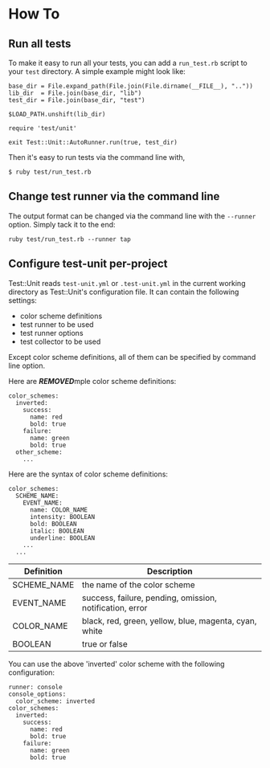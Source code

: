 # How To

## Run all tests

To make it easy to run all your tests, you can add a `run_test.rb` script
to your `test` directory. A simple example might look like:

    base_dir = File.expand_path(File.join(File.dirname(__FILE__), ".."))
    lib_dir  = File.join(base_dir, "lib")
    test_dir = File.join(base_dir, "test")

    $LOAD_PATH.unshift(lib_dir)

    require 'test/unit'

    exit Test::Unit::AutoRunner.run(true, test_dir)

Then it's easy to run tests via the command line with,

    $ ruby test/run_test.rb

## Change test runner via the command line

The output format can be changed via the command line with
the `--runner` option. Simply tack it to the end:

    ruby test/run_test.rb --runner tap


## Configure test-unit per-project

Test::Unit reads `test-unit.yml` or `.test-unit.yml` in the current working
directory as Test::Unit's configuration file. It can contain the following
settings:

* color scheme definitions
* test runner to be used
* test runner options
* test collector to be used

Except color scheme definitions, all of them can be specified by command
line option.

Here are ***REMOVED***mple color scheme definitions:

    color_schemes:
      inverted:
        success:
          name: red
          bold: true
        failure:
          name: green
          bold: true
      other_scheme:
        ...

Here are the syntax of color scheme definitions:

    color_schemes:
      SCHEME_NAME:
        EVENT_NAME:
          name: COLOR_NAME
          intensity: BOOLEAN
          bold: BOOLEAN
          italic: BOOLEAN
          underline: BOOLEAN
        ...
      ...

| Definition  | Description                  |
|-------------|------------------------------|
| SCHEME_NAME | the name of the color scheme |
| EVENT_NAME  | success, failure, pending, omission, notification, error |
| COLOR_NAME  | black, red, green, yellow, blue, magenta, cyan, white    |
| BOOLEAN     | true or false |

You can use the above 'inverted' color scheme with the following configuration:

    runner: console
    console_options:
      color_scheme: inverted
    color_schemes:
      inverted:
        success:
          name: red
          bold: true
        failure:
          name: green
          bold: true

